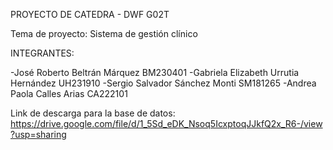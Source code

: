 PROYECTO DE CATEDRA - DWF G02T

Tema de proyecto: Sistema de gestión clínico

INTEGRANTES:

-José Roberto Beltrán Márquez BM230401
-Gabriela Elizabeth Urrutia Hernández UH231910
-Sergio Salvador Sánchez Monti SM181265
-Andrea Paola Calles Arias CA222101

Link de descarga para la base de datos: https://drive.google.com/file/d/1_5Sd_eDK_Nsoq5IcxptoqJJkfQ2x_R6-/view?usp=sharing


